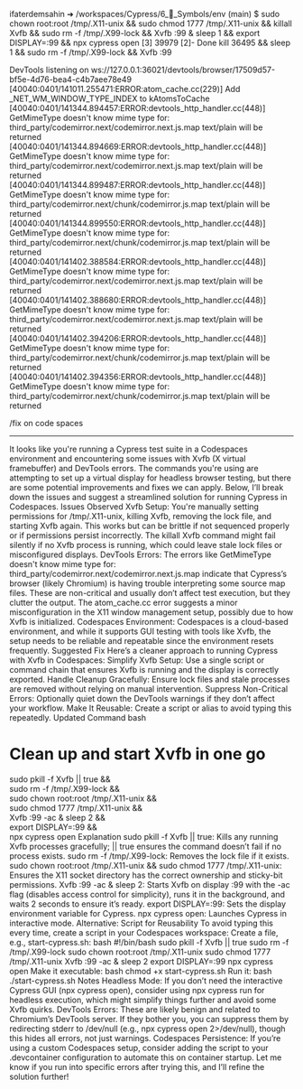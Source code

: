ifaterdemsahin ➜ /workspaces/Cypress/6_🔣_Symbols/env (main) $ sudo chown root:root /tmp/.X11-unix && sudo chmod 1777 /tmp/.X11-unix && killall Xvfb && sudo rm -f /tmp/.X99-lock && Xvfb :99 & sleep 1 && export DISPLAY=:99 && npx cypress open
[3] 39979
[2]-  Done                    kill 36495 && sleep 1 && sudo rm -f /tmp/.X99-lock && Xvfb :99

DevTools listening on ws://127.0.0.1:36021/devtools/browser/17509d57-bf5e-4d76-bea4-c4b7aee78e49
[40040:0401/141011.255471:ERROR:atom_cache.cc(229)] Add _NET_WM_WINDOW_TYPE_INDEX to kAtomsToCache
[40040:0401/141344.894457:ERROR:devtools_http_handler.cc(448)] GetMimeType doesn't know mime type for: third_party/codemirror.next/codemirror.next.js.map text/plain will be returned
[40040:0401/141344.894669:ERROR:devtools_http_handler.cc(448)] GetMimeType doesn't know mime type for: third_party/codemirror.next/codemirror.next.js.map text/plain will be returned
[40040:0401/141344.899487:ERROR:devtools_http_handler.cc(448)] GetMimeType doesn't know mime type for: third_party/codemirror.next/chunk/codemirror.js.map text/plain will be returned
[40040:0401/141344.899550:ERROR:devtools_http_handler.cc(448)] GetMimeType doesn't know mime type for: third_party/codemirror.next/chunk/codemirror.js.map text/plain will be returned
[40040:0401/141402.388584:ERROR:devtools_http_handler.cc(448)] GetMimeType doesn't know mime type for: third_party/codemirror.next/codemirror.next.js.map text/plain will be returned
[40040:0401/141402.388680:ERROR:devtools_http_handler.cc(448)] GetMimeType doesn't know mime type for: third_party/codemirror.next/codemirror.next.js.map text/plain will be returned
[40040:0401/141402.394206:ERROR:devtools_http_handler.cc(448)] GetMimeType doesn't know mime type for: third_party/codemirror.next/chunk/codemirror.js.map text/plain will be returned
[40040:0401/141402.394356:ERROR:devtools_http_handler.cc(448)] GetMimeType doesn't know mime type for: third_party/codemirror.next/chunk/codemirror.js.map text/plain will be returned

/fix on code spaces


---

It looks like you're running a Cypress test suite in a Codespaces environment and encountering some issues with Xvfb (X virtual framebuffer) and DevTools errors. The commands you're using are attempting to set up a virtual display for headless browser testing, but there are some potential improvements and fixes we can apply. Below, I’ll break down the issues and suggest a streamlined solution for running Cypress in Codespaces.
Issues Observed
Xvfb Setup: 
You're manually setting permissions for /tmp/.X11-unix, killing Xvfb, removing the lock file, and starting Xvfb again. This works but can be brittle if not sequenced properly or if permissions persist incorrectly.
The killall Xvfb command might fail silently if no Xvfb process is running, which could leave stale lock files or misconfigured displays.
DevTools Errors: 
The errors like GetMimeType doesn't know mime type for: third_party/codemirror.next/codemirror.next.js.map indicate that Cypress’s browser (likely Chromium) is having trouble interpreting some source map files. These are non-critical and usually don’t affect test execution, but they clutter the output.
The atom_cache.cc error suggests a minor misconfiguration in the X11 window management setup, possibly due to how Xvfb is initialized.
Codespaces Environment: 
Codespaces is a cloud-based environment, and while it supports GUI testing with tools like Xvfb, the setup needs to be reliable and repeatable since the environment resets frequently.
Suggested Fix
Here’s a cleaner approach to running Cypress with Xvfb in Codespaces:
Simplify Xvfb Setup: Use a single script or command chain that ensures Xvfb is running and the display is correctly exported.
Handle Cleanup Gracefully: Ensure lock files and stale processes are removed without relying on manual intervention.
Suppress Non-Critical Errors: Optionally quiet down the DevTools warnings if they don’t affect your workflow.
Make It Reusable: Create a script or alias to avoid typing this repeatedly.
Updated Command
bash
# Clean up and start Xvfb in one go
sudo pkill -f Xvfb || true && \
sudo rm -f /tmp/.X99-lock && \
sudo chown root:root /tmp/.X11-unix && \
sudo chmod 1777 /tmp/.X11-unix && \
Xvfb :99 -ac & sleep 2 && \
export DISPLAY=:99 && \
npx cypress open
Explanation
sudo pkill -f Xvfb || true: Kills any running Xvfb processes gracefully; || true ensures the command doesn’t fail if no process exists.
sudo rm -f /tmp/.X99-lock: Removes the lock file if it exists.
sudo chown root:root /tmp/.X11-unix && sudo chmod 1777 /tmp/.X11-unix: Ensures the X11 socket directory has the correct ownership and sticky-bit permissions.
Xvfb :99 -ac & sleep 2: Starts Xvfb on display :99 with the -ac flag (disables access control for simplicity), runs it in the background, and waits 2 seconds to ensure it’s ready.
export DISPLAY=:99: Sets the display environment variable for Cypress.
npx cypress open: Launches Cypress in interactive mode.
Alternative: Script for Reusability
To avoid typing this every time, create a script in your Codespaces workspace:
Create a file, e.g., start-cypress.sh:
bash
#!/bin/bash
sudo pkill -f Xvfb || true
sudo rm -f /tmp/.X99-lock
sudo chown root:root /tmp/.X11-unix
sudo chmod 1777 /tmp/.X11-unix
Xvfb :99 -ac & sleep 2
export DISPLAY=:99
npx cypress open
Make it executable:
bash
chmod +x start-cypress.sh
Run it:
bash
./start-cypress.sh
Notes
Headless Mode: If you don’t need the interactive Cypress GUI (npx cypress open), consider using npx cypress run for headless execution, which might simplify things further and avoid some Xvfb quirks.
DevTools Errors: These are likely benign and related to Chromium’s DevTools server. If they bother you, you can suppress them by redirecting stderr to /dev/null (e.g., npx cypress open 2>/dev/null), though this hides all errors, not just warnings.
Codespaces Persistence: If you’re using a custom Codespaces setup, consider adding the script to your .devcontainer configuration to automate this on container startup.
Let me know if you run into specific errors after trying this, and I’ll refine the solution further!